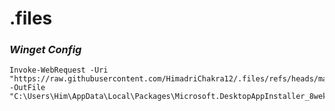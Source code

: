 # .files

### *Winget Config*

    Invoke-WebRequest -Uri "https://raw.githubusercontent.com/HimadriChakra12/.files/refs/heads/main/winget/settings.json" -OutFile "C:\Users\Him\AppData\Local\Packages\Microsoft.DesktopAppInstaller_8wekyb3d8bbwe\LocalState\file.txt"
